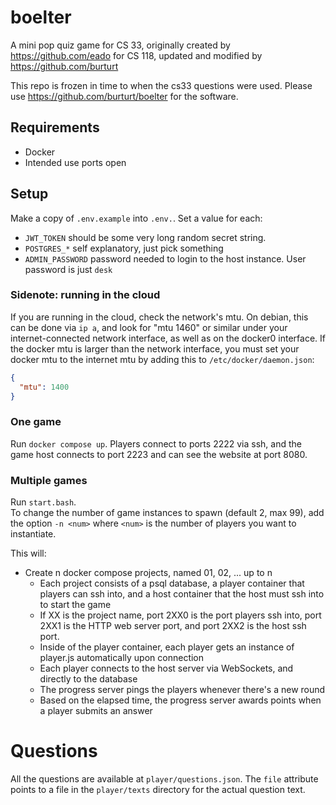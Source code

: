 # boelter

A mini pop quiz game for CS 33, originally created by https://github.com/eado for CS 118, updated and modified by https://github.com/burturt

This repo is frozen in time to when the cs33 questions were used. Please use https://github.com/burturt/boelter for the software.

## Requirements

- Docker
- Intended use ports open

## Setup

Make a copy of `.env.example` into `.env.`. Set a value for each:

- `JWT_TOKEN` should be some very long random secret string.
- `POSTGRES_*` self explanatory, just pick something
- `ADMIN_PASSWORD` password needed to login to the host instance. User password is just `desk`

### Sidenote: running in the cloud

If you are running in the cloud, check the network's mtu. On debian, this can be done via `ip a`, and look for "mtu 1460" or similar under your internet-connected network interface, as well as on the docker0 interface. If the docker mtu is larger than the network interface, you must set your docker mtu to the internet mtu by adding this to `/etc/docker/daemon.json`:

```json
{
  "mtu": 1400
}
```

### One game

Run `docker compose up`. Players connect to ports 2222 via ssh, and the game host connects to port 2223 and can see the website at port 8080.

### Multiple games

Run `start.bash`.  
To change the number of game instances to spawn (default 2, max 99),
add the option `-n <num>` where `<num>` is the number of players you want to
instantiate.

This will:

- Create n docker compose projects, named 01, 02, ... up to n
  - Each project consists of a psql database, a player container that players can ssh into, and a host container that the host must ssh into to start the game
  - If XX is the project name, port 2XX0 is the port players ssh into, port 2XX1 is the HTTP web server port, and port 2XX2 is the host ssh port.
  - Inside of the player container, each player gets an instance of player.js automatically upon connection
  - Each player connects to the host server via WebSockets, and directly to the database
  - The progress server pings the players whenever there's a new round
  - Based on the elapsed time, the progress server awards points when a player
    submits an answer

# Questions

All the questions are available at `player/questions.json`. The `file`
attribute points to a file in the `player/texts` directory for the actual
question text.
